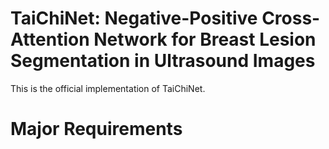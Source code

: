 # TaiChiNet: Negative-Positive Cross-Attention Network for Breast Lesion Segmentation in Ultrasound Images
This is the official implementation of TaiChiNet.
# Major Requirements
